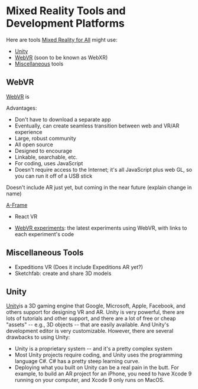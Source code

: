 # Mixed Reality Tools and Development Platforms

Here are  tools [Mixed Reality for All](https://makersall.org/making-ar-more-accessible/) might use:

- [Unity](https://github.com/aschneiderman/mixed-reality-tools/#unity)
- [WebVR](https://github.com/aschneiderman/mixed-reality-tools/#webvr)  (soon to be known as WebXR)
- [Miscellaneous](https://github.com/aschneiderman/mixed-reality-tools/#miscellaneous-tools) tools


## WebVR

[WebVR](https://webvr.info/) is

Advantages:

- Don't have to download a separate app
- Eventually, can create seamless transition between web and VR/AR experience
- Large, robust community
- All open source
- Designed to encourage
- Linkable, searchable, etc.
- For coding, uses JavaScript
- Doesn't require access to the Internet; it's all JavaScript plus web GL, so you can run it off of a USB stick

Doesn't include AR just yet, but coming in the near future
(explain change in name)

[A-Frame](https://aframe.io/)


- React VR

- [WebVR experiments](https://experiments.withgoogle.com/webvr): the latest experiments using WebVR, with links to each experiment's code



## Miscellaneous Tools

- Expeditions VR (Does it include Expeditions AR yet?)
- Sketchfab: create and share 3D models


## Unity

[Unity](https://unity3d.com/)is a 3D gaming engine that Google, Microsoft, Apple, Facebook, and others support for designing VR and AR. Unity is very powerful, there are lots of tutorials and other support, and there are a lot of free or cheap "assets" -- e.g., 3D objects -- that are easily available. And Unity's development editor is very customizable. However, there are several drawbacks to using Unity:

- Unity is a proprietary system -- and it's a pretty complex system
-  Most Unity projects require coding, and Unity uses the programming language C#. C# has a pretty steep learning curve.
- Deploying what you built on Unity can be a real pain in the butt. For example, to build an AR project for an iPhone, you need to have Xcode 9 running on your computer, and Xcode 9 only runs on MacOS.

